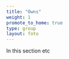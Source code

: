 ```yaml
---
title: "Owns"
weight: 1
promote_to_home: true
type: group
layout: foto 
---
```


In this section etc
